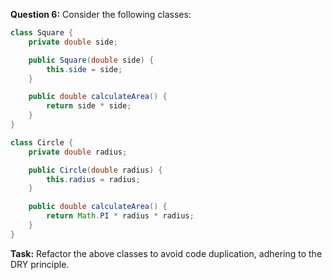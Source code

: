 **Question 6:**
Consider the following classes:

```java
class Square {
    private double side;

    public Square(double side) {
        this.side = side;
    }

    public double calculateArea() {
        return side * side;
    }
}

class Circle {
    private double radius;

    public Circle(double radius) {
        this.radius = radius;
    }

    public double calculateArea() {
        return Math.PI * radius * radius;
    }
}

```

**Task:**
Refactor the above classes to avoid code duplication, adhering to the DRY principle.
